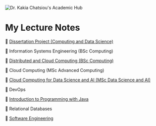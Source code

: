 ![Dr. Kakia Chatsiou's Academic Hub](https://github.com/UoS-KakiasCourses/.github/assets/10551558/724158b2-9832-456b-8cad-9c341bced94d)

# My Lecture Notes

🚧 [Dissertation Project (Computing and Data Science)](https://github.com/UoS-KakiasCourses/DissertationProject)

🚧 Information Systems Engineering (BSc Computing)

🚧 [Distributed and Cloud Computing (BSc Computing)](https://github.com/UoS-KakiasCourses/DistributedCloudComputing)

🚧 Cloud Computing (MSc Advanced Computing)

🚧 [Cloud Computing for Data Science and AI (MSc Data Science and AI)](https://github.com/kakiac/UoS_CloudComputing)

🚧 DevOps

🚧 [Introduction to Programming with Java](https://github.com/kakiac/UoS_Programming101)

🚧 Relational Databases

🚧 [Software Engineering](https://github.com/kakiac/UoS_SoftwareDesignProgramming)

